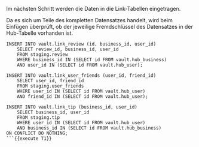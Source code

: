 Im nächsten Schritt werden die Daten in die Link-Tabellen eingetragen.

Da es sich um Teile des kompletten Datensatzes handelt, wird beim Einfügen überprüft, ob der jeweilige Fremdschlüssel des Datensatzes in der Hub-Tabelle vorhanden ist. 

```
INSERT INTO vault.link_review (id, business_id, user_id)
    SELECT review_id, business_id, user_id
    FROM staging.review
    WHERE business_id IN (SELECT id FROM vault.hub_business)
    AND user_id IN (SELECT id FROM vault.hub_user);

INSERT INTO vault.link_user_friends (user_id, friend_id)
    SELECT user_id, friend_id
    FROM staging.user_friends
    WHERE user_id IN (SELECT id FROM vault.hub_user)
    AND friend_id IN (SELECT id FROM vault.hub_user);

INSERT INTO vault.link_tip (business_id, user_id)
    SELECT business_id, user_id
    FROM staging.tip
    WHERE user_id IN (SELECT id FROM vault.hub_user)
    AND business_id IN (SELECT id FROM vault.hub_business)
ON CONFLICT DO NOTHING;
```{{execute T1}}